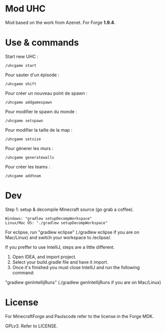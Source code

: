 Mod UHC
==========

Mod based on the work from Azenet. For Forge **1.9.4**.

Use & commands
==========

Start new UHC :

```
/uhcgame start
```

Pour sauter d'un épisode :
```
/uhcgame shift
```

Pour créer un nouveau point de spawn :
```
/uhcgame addgamespawn
```

Pour modifier le spawn du monde :
```
/uhcgame setspawn
```

Pour modifier la taille de la map :
```
/uhcgame setsize
```

Pour génerer les murs :
```
/uhcgame generatewalls
```

Pour créer les teams :
```
/uhcgame addteam
```

Dev
=======
Step 1: setup & decompile Minecraft source (go grab a coffee).
```
Windows: "gradlew setupDecompWorkspace"
Linux/Mac OS: "./gradlew setupDecompWorkspace"
```

For eclipse, run "gradlew eclipse" (./gradlew eclipse if you are on Mac/Linux) and switch your workspace to /eclipse/.

If you preffer to use IntelliJ, steps are a little different.
1. Open IDEA, and import project.
2. Select your build.gradle file and have it import.
3. Once it's finished you must close IntelliJ and run the following command:

"gradlew genIntellijRuns" (./gradlew genIntellijRuns if you are on Mac/Linux)

License
=======

For MinecraftForge and Paulscode refer to the license in the Forge MDK.

GPLv3. Refer to LICENSE.
